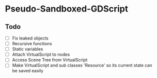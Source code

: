  Pseudo-Sandboxed-GDScript
======

## Todo

- [ ] Fix leaked objects
- [ ] Recursive functions
- [ ] Static variables
- [ ] Attach VirtualScript to nodes
- [ ] Access Scene Tree from VirtualScript
- [ ] Make VirtualScript and sub classes 'Resource' so its current state can be saved easily
